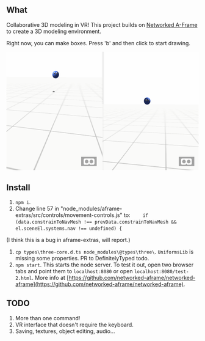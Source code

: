## What
Collaborative 3D modeling in VR! This project builds on [Networked A-Frame](https://github.com/networked-aframe/networked-aframe) to create a 3D modeling environment.

Right now, you can make boxes. Press 'b' and then click to start drawing.

![Demo GIF](https://raw.githubusercontent.com/twastvedt/Colab-VR/master/docs/demo.gif)

## Install

1. `npm i`.
1. Change line 57 in "node_modules/aframe-extras/src/controls/movement-controls.js" to:
`    if (data.constrainToNavMesh !== prevData.constrainToNavMesh && el.sceneEl.systems.nav !== undefined) {`

(I think this is a bug in aframe-extras, will report.)

1. `cp types\three-core.d.ts node_modules\@types\three\`. `UniformsLib` is missing some properties. PR to DefinitelyTyped todo.
1. `npm start`. This starts the node server. To test it out, open two browser tabs and point them to `localhost:8080` or open `localhost:8080/test-2.html`. More info at [https://github.com/networked-aframe/networked-aframe](https://github.com/networked-aframe/networked-aframe).

## TODO

1. More than one command!
1. VR interface that doesn't require the keyboard.
1. Saving, textures, object editing, audio...
